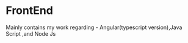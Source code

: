 # FrontEnd
Mainly contains my work regarding - Angular(typescript version),Java Script ,and Node Js
